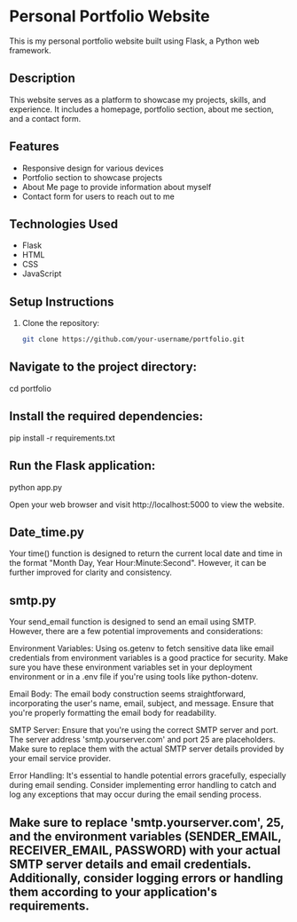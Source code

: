 # Personal Portfolio Website

This is my personal portfolio website built using Flask, a Python web framework.

## Description

This website serves as a platform to showcase my projects, skills, and experience. It includes a homepage, portfolio section, about me section, and a contact form.

## Features

- Responsive design for various devices
- Portfolio section to showcase projects
- About Me page to provide information about myself
- Contact form for users to reach out to me

## Technologies Used

- Flask
- HTML
- CSS
- JavaScript

## Setup Instructions

1. Clone the repository:
   ```bash
   git clone https://github.com/your-username/portfolio.git
   
## Navigate to the project directory:

cd portfolio

## Install the required dependencies:

pip install -r requirements.txt

## Run the Flask application:

python app.py


Open your web browser and visit http://localhost:5000 to view the website.

## Date_time.py

Your time() function is designed to return the current local date and time in the format "Month Day, 
Year Hour:Minute:Second". However, it can be further improved for clarity and consistency.

## smtp.py

Your send_email function is designed to send an email using SMTP. However, there are a few potential improvements and considerations:

Environment Variables: Using os.getenv to fetch sensitive data like email credentials from environment variables is a good practice for security. Make sure you have these environment variables set in your deployment environment or in a .env file if you're using tools like python-dotenv.

Email Body: The email body construction seems straightforward, incorporating the user's name, email, subject, and message. Ensure that you're properly formatting the email body for readability.

SMTP Server: Ensure that you're using the correct SMTP server and port. The server address 'smtp.yourserver.com' and port 25 are placeholders. Make sure to replace them with the actual SMTP server details provided by your email service provider.

Error Handling: It's essential to handle potential errors gracefully, especially during email sending. Consider implementing error handling to catch and log any exceptions that may occur during the email sending process.

## Make sure to replace 'smtp.yourserver.com', 25, and the environment variables (SENDER_EMAIL, RECEIVER_EMAIL, PASSWORD) with your actual SMTP server details and email credentials. Additionally, consider logging errors or handling them according to your application's requirements.



